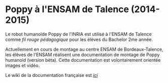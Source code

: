 # Poppy à l'ENSAM de Talence (2014-2015)

Le robot humanoïde Poppy de l'INRIA est utilisé à l'ENSAM de Talence comme _fil rouge pédagogique_ pour les élèves du Bachelor 2me année.

Actuellement en cours de montage au centre ENSAM de Bordeaux-Talence, les élèves de l'ENSAM réalisent une documentation de montage de Poppy humanoid (version bèta). Cette documentation est volontairement orientée images et vidéo.

Le wiki de la documentation française est [_ici_](https://github.com/cjlux/Poppy-ENSAM-Talence/wiki/Version-Française)
